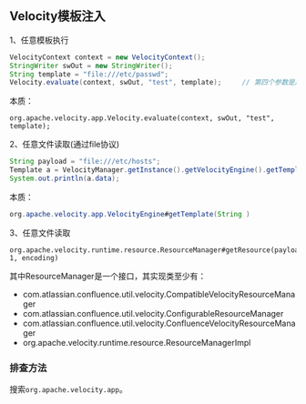 ## Velocity模板注入
1、任意模板执行
```java
VelocityContext context = new VelocityContext();
StringWriter swOut = new StringWriter();
String template = "file:///etc/passwd";
Velocity.evaluate(context, swOut, "test", template);     // 第四个参数是用户控制的Velocity模板内容
```
本质：
```
org.apache.velocity.app.Velocity.evaluate(context, swOut, "test", template);
```

2、任意文件读取(通过file协议)
```java
String payload = "file:///etc/hosts";
Template a = VelocityManager.getInstance().getVelocityEngine().getTemplate(payload);
System.out.println(a.data);
```
本质：
```java
org.apache.velocity.app.VelocityEngine#getTemplate(String )
```


3、任意文件读取
```
org.apache.velocity.runtime.resource.ResourceManager#getResource(payload, 1, encoding)
```
其中ResourceManager是一个接口，其实现类至少有：
- com.atlassian.confluence.util.velocity.CompatibleVelocityResourceManager
- com.atlassian.confluence.util.velocity.ConfigurableResourceManager
- com.atlassian.confluence.util.velocity.ConfluenceVelocityResourceManager
- org.apache.velocity.runtime.resource.ResourceManagerImpl

### 排查方法
搜索`org.apache.velocity.app`。
